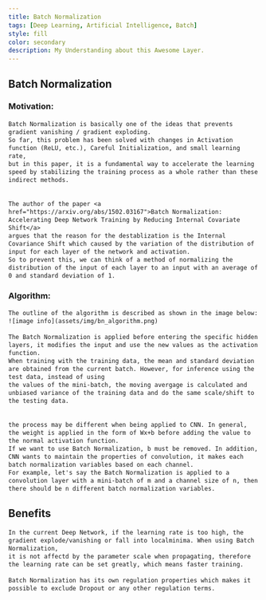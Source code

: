 ```yaml
---
title: Batch Normalization
tags: [Deep Learning, Artificial Intelligence, Batch]
style: fill
color: secondary
description: My Understanding about this Awesome Layer.
---
```

<!-- 
Source: [GitHub](https://github.com/amorehead/jazz-nn)

![](https://amorehead.github.io/assets/img/jazz_nn.jpg) -->

## Batch Normalization 

### Motivation:
    Batch Normalization is basically one of the ideas that prevents gradient vanishing / gradient exploding. 
    So far, this problem has been solved with changes in Activation function (ReLU, etc.), Careful Initialization, and small learning rate, 
    but in this paper, it is a fundamental way to accelerate the learning speed by stabilizing the training process as a whole rather than these indirect methods.


    The author of the paper <a href="https://arxiv.org/abs/1502.03167">Batch Normalization: Accelerating Deep Network Training by Reducing Internal Covariate Shift</a> 
    argues that the reason for the destablization is the Internal Covariance Shift which caused by the variation of the distribution of input for each layer of the network and activation.
    So to prevent this, we can think of a method of normalizing the distribution of the input of each layer to an input with an average of 0 and standard deviation of 1.
    
### Algorithm:

    The outline of the algorithm is described as shown in the image below:
    ![image info](assets/img/bn_algorithm.png)
    
    The Batch Normalization is applied before entering the specific hidden layers, it modifies the input and use the new values as the activation function.
    When training with the training data, the mean and standard deviation are obtained from the current batch. However, for inference using the test data, instead of using 
    the values of the mini-batch, the moving avergage is calculated and unbiased variance of the training data and do the same scale/shift to the testing data.


    the process may be different when being applied to CNN. In general, the weight is applied in the form of Wx+b before adding the value to the normal activation function. 
    If we want to use Batch Normalization, b must be removed. In addition, CNN wants to maintain the properties of convolution, it makes each batch normalization variables based on each channel.
    For example, let's say the Batch Normalization is applied to a convolution layer with a mini-batch of m and a channel size of n, then there should be n different batch normalization variables.

## Benefits

    In the current Deep Network, if the learning rate is too high, the gradient explode/vanishing or fall into localminima. When using Batch Normalization,
    it is not affectd by the parameter scale when propagating, therefore the learning rate can be set greatly, which means faster training.
    
    Batch Normalization has its own regulation properties which makes it possible to exclude Dropout or any other regulation terms.